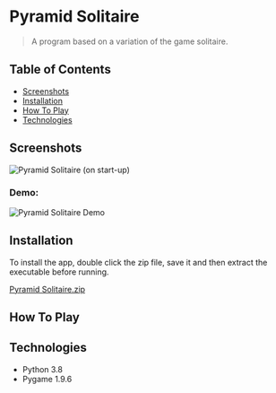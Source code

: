 # Pyramid Solitaire
> A program based on a variation of the game solitaire.

<!-- TABLE OF CONTENTS -->
## Table of Contents
* [Screenshots](#screenshots)
* [Installation](#installation)
* [How To Play](#how-to-play)
* [Technologies](#technologies)

<!-- Screenshots -->
## Screenshots
![Pyramid Solitaire (on start-up)](https://user-images.githubusercontent.com/44094740/98413813-33105100-2072-11eb-852a-1222e945d6ea.png)

### Demo:
![Pyramid Solitaire Demo](https://user-images.githubusercontent.com/44094740/98415431-3527df00-2075-11eb-8c31-31d25e96e5c7.gif)


<!-- How to install the program -->
## Installation
To install the app, double click the zip file, save it and then extract the executable before running.

[Pyramid Solitaire.zip](https://github.com/Jamnic98/pyramid-solitaire/files/5503443/Pyramid.Solitaire.zip)


<!-- Usage -->
## How To Play


<!-- Technologies used in development -->
## Technologies
* Python 3.8
* Pygame 1.9.6
